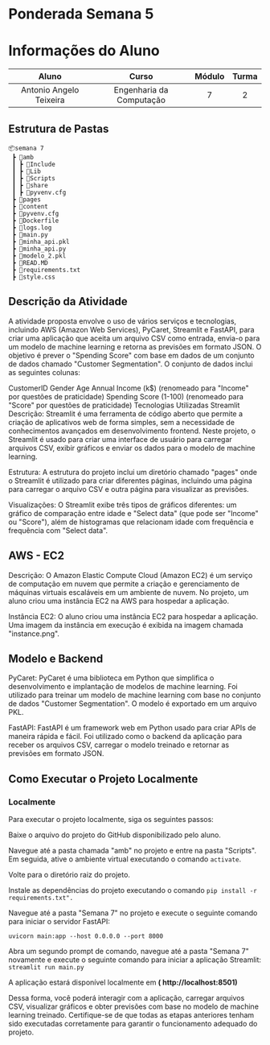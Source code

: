 # Ponderada Semana 5

# Informações do Aluno  
Aluno | Curso | Módulo | Turma
:---: | :---: | :---: | :---:
Antonio Angelo Teixeira | Engenharia da Computação | 7 | 2

## Estrutura de Pastas
```
📦semana 7
 ┣ 📂amb
 ┃ ┣ 📂Include
 ┃ ┣ 📂Lib
 ┃ ┣ 📂Scripts
 ┃ ┣ 📂share
 ┃ ┣ 📜pyvenv.cfg
 ┣ 📂pages
 ┣ 📂content
 ┣ 📜pyvenv.cfg
 ┣ 📜Dockerfile
 ┣ 📜logs.log
 ┣ 📜main.py
 ┣ 📜minha_api.pkl
 ┣ 📜minha_api.py
 ┣ 📜modelo_2.pkl
 ┣ 📜READ.MD
 ┣ 📜requirements.txt
 ┣ 📜style.css
```
## Descrição da Atividade
A atividade proposta envolve o uso de vários serviços e tecnologias, incluindo AWS (Amazon Web Services), PyCaret, Streamlit e FastAPI, para criar uma aplicação que aceita um arquivo CSV como entrada, envia-o para um modelo de machine learning e retorna as previsões em formato JSON. O objetivo é prever o "Spending Score" com base em dados de um conjunto de dados chamado "Customer Segmentation". O conjunto de dados inclui as seguintes colunas:

CustomerID
Gender
Age
Annual Income (k$) (renomeado para "Income" por questões de praticidade)
Spending Score (1-100) (renomeado para "Score" por questões de praticidade)
Tecnologias Utilizadas
Streamlit
Descrição: Streamlit é uma ferramenta de código aberto que permite a criação de aplicativos web de forma simples, sem a necessidade de conhecimentos avançados em desenvolvimento frontend. Neste projeto, o Streamlit é usado para criar uma interface de usuário para carregar arquivos CSV, exibir gráficos e enviar os dados para o modelo de machine learning.

Estrutura: A estrutura do projeto inclui um diretório chamado "pages" onde o Streamlit é utilizado para criar diferentes páginas, incluindo uma página para carregar o arquivo CSV e outra página para visualizar as previsões.

Visualizações: O Streamlit exibe três tipos de gráficos diferentes: um gráfico de comparação entre idade e "Select data" (que pode ser "Income" ou "Score"), além de histogramas que relacionam idade com frequência e frequência com "Select data".

## AWS - EC2
Descrição: O Amazon Elastic Compute Cloud (Amazon EC2) é um serviço de computação em nuvem que permite a criação e gerenciamento de máquinas virtuais escaláveis em um ambiente de nuvem. No projeto, um aluno criou uma instância EC2 na AWS para hospedar a aplicação.

Instância EC2: O aluno criou uma instância EC2 para hospedar a aplicação. Uma imagem da instância em execução é exibida na imagem chamada "instance.png".

## Modelo e Backend
PyCaret: PyCaret é uma biblioteca em Python que simplifica o desenvolvimento e implantação de modelos de machine learning. Foi utilizado para treinar um modelo de machine learning com base no conjunto de dados "Customer Segmentation". O modelo é exportado em um arquivo PKL.

FastAPI: FastAPI é um framework web em Python usado para criar APIs de maneira rápida e fácil. Foi utilizado como o backend da aplicação para receber os arquivos CSV, carregar o modelo treinado e retornar as previsões em formato JSON.

## Como Executar o Projeto Localmente
### Localmente
Para executar o projeto localmente, siga os seguintes passos:

Baixe o arquivo do projeto do GitHub disponibilizado pelo aluno.

Navegue até a pasta chamada "amb" no projeto e entre na pasta "Scripts". Em seguida, ative o ambiente virtual executando o comando ```activate```.

Volte para o diretório raiz do projeto.

Instale as dependências do projeto executando o comando ```pip install -r requirements.txt".```

Navegue até a pasta "Semana 7" no projeto e execute o seguinte comando para iniciar o servidor FastAPI:

```uvicorn main:app --host 0.0.0.0 --port 8000```

Abra um segundo prompt de comando, navegue até a pasta "Semana 7" novamente e execute o seguinte comando para iniciar a aplicação Streamlit:
```streamlit run main.py```

A aplicação estará disponível localmente em **( http://localhost:8501)**

Dessa forma, você poderá interagir com a aplicação, carregar arquivos CSV, visualizar gráficos e obter previsões com base no modelo de machine learning treinado. Certifique-se de que todas as etapas anteriores tenham sido executadas corretamente para garantir o funcionamento adequado do projeto.




